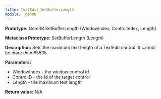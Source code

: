 ```yaml
---
title: TextEdit_SetBufferLength
module: _GemRB
---
```


**Prototype:** GemRB.SetBufferLength (WindowIndex, ControlIndex, Length)

**Metaclass Prototype:** SetBufferLength (Length)

**Description:**  Sets the maximum text length of a TextEdit control. It 
cannot be more than 65535.

**Parameters:**
  * WindowIndex - the window control id
  * ControlID - the id of the target control
  * Length - the maximum text length

**Return value:** N/A
